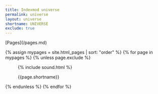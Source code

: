 ```yaml
---
title: Indexmod universe
permalink: universe
layout: universe
shortname: UNIVERSE
exclude: true
---
```


<wrap>
<p>[Pages](/pages.md)</p>
{% assign mypages = site.html_pages | sort: "order" %}
{% for page in mypages %}
{% unless page.exclude %}
<figure>
<p>{% include sound.html %}</p>
<figcaption>
<p class="shortname">{{page.shortname}}</p>
</figcaption>
</figure>
{% endunless %}
{% endfor %}
</wrap>
